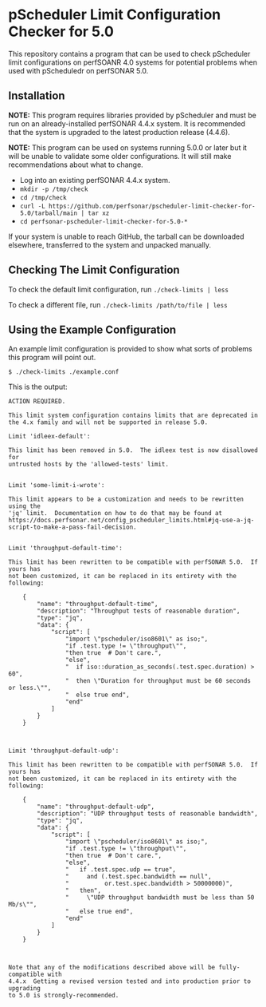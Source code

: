 # pScheduler Limit Configuration Checker for 5.0

This repository contains a program that can be used to check
pScheduler limit configurations on perfSOANR 4.0 systems for potential
problems when used with pScheduledr on perfSONAR 5.0.


## Installation

**NOTE:** This program requires libraries provided by pScheduler and
  must be run on an already-installed perfSONAR 4.4.x system.  It is
  recommended that the system is upgraded to the latest production
  release (4.4.6).
  
**NOTE:** This program can be used on systems running 5.0.0 or later
  but it will be unable to validate some older configurations.  It
  will still make recommendations about what to change.

 * Log into an existing perfSONAR 4.4.x system.
 * `mkdir -p /tmp/check`
 * `cd /tmp/check`
 * `curl -L https://github.com/perfsonar/pscheduler-limit-checker-for-5.0/tarball/main | tar xz`
 * `cd perfsonar-pscheduler-limit-checker-for-5.0-*`


If your system is unable to reach GitHub, the tarball can be
downloaded elsewhere, transferred to the system and unpacked manually.


## Checking The Limit Configuration

To check the default limit configuration, run `./check-limits | less`

To check a different file, run `./check-limits /path/to/file | less`


## Using the Example Configuration

An example limit configuration is provided to show what sorts of
problems this program will point out.

```
$ ./check-limits ./example.conf
```

This is the output:

```
ACTION REQUIRED.

This limit system configuration contains limits that are deprecated in
the 4.x family and will not be supported in release 5.0.

Limit 'idleex-default':

This limit has been removed in 5.0.  The idleex test is now disallowed for
untrusted hosts by the 'allowed-tests' limit.


Limit 'some-limit-i-wrote':

This limit appears to be a customization and needs to be rewritten using the
'jq' limit.  Documentation on how to do that may be found at
https://docs.perfsonar.net/config_pscheduler_limits.html#jq-use-a-jq-script-to-make-a-pass-fail-decision.


Limit 'throughput-default-time':

This limit has been rewritten to be compatible with perfSONAR 5.0.  If yours has
not been customized, it can be replaced in its entirety with the following:
    
    {
        "name": "throughput-default-time",
        "description": "Throughput tests of reasonable duration",
        "type": "jq",
        "data": {
            "script": [
                "import \"pscheduler/iso8601\" as iso;",
                "if .test.type != \"throughput\"",
                "then true  # Don't care.",
                "else",
                "  if iso::duration_as_seconds(.test.spec.duration) > 60",
                "  then \"Duration for throughput must be 60 seconds or less.\"",
                "  else true end",
                "end"
            ]
        }
    }
    


Limit 'throughput-default-udp':

This limit has been rewritten to be compatible with perfSONAR 5.0.  If yours has
not been customized, it can be replaced in its entirety with the following:
    
    {
        "name": "throughput-default-udp",
        "description": "UDP throughput tests of reasonable bandwidth",
        "type": "jq",
        "data": {
            "script": [
                "import \"pscheduler/iso8601\" as iso;",
                "if .test.type != \"throughput\"",
                "then true  # Don't care.",
                "else",
                "   if .test.spec.udp == true",
                "     and (.test.spec.bandwidth == null",
                "          or.test.spec.bandwidth > 50000000)",
                "   then",
                "     \"UDP throughput bandwidth must be less than 50 Mb/s\"",
                "   else true end",
                "end"
            ]
        }
    }
    


Note that any of the modifications described above will be fully-compatible with
4.4.x  Getting a revised version tested and into production prior to upgrading
to 5.0 is strongly-recommended.
```
